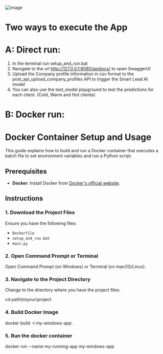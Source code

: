 ![image](https://github.com/user-attachments/assets/06342738-b494-4c59-b11e-7de44d07c7ee)

# Two ways to execute the App

# A: Direct run:
1) In the terminal run setup_and_run.bat
2) Navigate to the url http://127.0.0.1:8080/apidocs/ to open SwaggerUI
3) Upload the Company profile information in csv format to the post_api_upload_company_profiles API to trigger the Smart Lead AI model
4) You can also use the test_model playground to test the predictions for each client. (Cold, Warm and Hot clients)

# B: Docker run:

# Docker Container Setup and Usage

This guide explains how to build and run a Docker container that executes a batch file to set environment variables and run a Python script.

## Prerequisites

- **Docker**: Install Docker from [Docker's official website](https://www.docker.com/products/docker-desktop).

## Instructions

### 1. Download the Project Files

Ensure you have the following files:
- `Dockerfile`
- `setup_and_run.bat`
- `main.py`

### 2. Open Command Prompt or Terminal

Open Command Prompt (on Windows) or Terminal (on macOS/Linux).

### 3. Navigate to the Project Directory

Change to the directory where you have the project files:

cd path\to\your\project

### 4. Build Docker Image

docker build -t my-windows-app .


### 5. Run the docker container
docker run --name my-running-app my-windows-app
